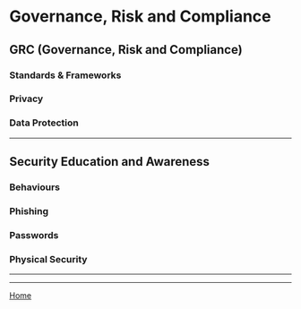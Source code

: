 # Governance, Risk and Compliance

## GRC (Governance, Risk and Compliance)

### Standards & Frameworks 

### Privacy

### Data Protection

***
## Security Education and Awareness 
### Behaviours

### Phishing

### Passwords

### Physical Security 

***

***
[Home](README.md)
